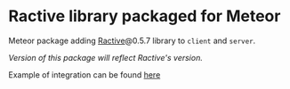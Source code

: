 Ractive library packaged for Meteor
=================

Meteor package adding [Ractive](https://ractivejs.org)@0.5.7 library to `client` and `server`.

*Version of this package will reflect Ractive's version.*

Example of integration can be found [here](https://github.com/parhelium/laboratory/tree/master/meteor/ractive-integration)